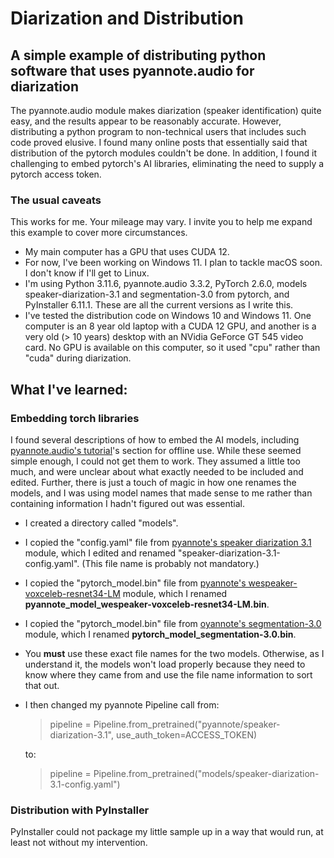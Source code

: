 # Diarization and Distribution
## A simple example of distributing python software that uses pyannote.audio for diarization
The pyannote.audio module makes diarization (speaker identification) quite easy, and the results appear to be reasonably accurate. 
However, distributing a python program to non-technical users that includes such code proved elusive.  I found many online posts that essentially said 
that distribution of the pytorch modules couldn't be done.  In addition, I found it challenging to embed pytorch's AI libraries, eliminating the need 
to supply a pytorch access token.
### The usual caveats
This works for me.  Your mileage may vary.  I invite you to help me expand this example to cover more circumstances.  
* My main computer has a GPU that uses CUDA 12.
* For now, I've been working on Windows 11.  I plan to tackle macOS soon.  I don't know if I'll get to Linux.
* I'm using Python 3.11.6, pyannote.audio 3.3.2, PyTorch 2.6.0, models speaker-diarization-3.1 and segmentation-3.0 from pytorch, and PyInstaller 6.11.1.  These are all the current versions as I write this.
* I've tested the distribution code on Windows 10 and Windows 11.  One computer is an 8 year old laptop with a CUDA 12 GPU, and another is a very old
(> 10 years) desktop with an NVidia GeForce GT 545 video card.  No GPU is available on this computer, so it used "cpu" rather than "cuda" during
diarization.
## What I've learned:
### Embedding torch libraries
I found several descriptions of how to embed the AI models, including 
[pyannote.audio's tutorial](https://github.com/pyannote/pyannote-audio/blob/develop/tutorials/applying_a_pipeline.ipynb)'s section for offline use. 
While these seemed simple enough, 
I could not get them to work.  They assumed a little too much, and were unclear about what exactly needed to be included and edited.  Further, there
is just a touch of magic in how one renames the models, and I was using model names that made sense to me rather than containing information I hadn't 
figured out was essential.
* I created a directory called "models".
* I copied the "config.yaml" file from [pyannote's speaker diarization 3.1](https://huggingface.co/pyannote/speaker-diarization-3.1) module, which I edited
and renamed "speaker-diarization-3.1-config.yaml".  (This file name is probably not mandatory.)
* I copied the "pytorch_model.bin" file from [pyannote's wespeaker-voxceleb-resnet34-LM](https://huggingface.co/pyannote/wespeaker-voxceleb-resnet34-LM)
module, which I renamed **pyannote_model_wespeaker-voxceleb-resnet34-LM.bin**.
* I copied the "pytorch_model.bin" file from [oyannote's segmentation-3.0](https://huggingface.co/pyannote/segmentation-3.0) module, which I
renamed **pytorch_model_segmentation-3.0.bin**.
* You **must** use these exact file names for the two models.  Otherwise, as I understand it, the models won't load properly because they need to know where
they came from and use the file name information to sort that out.
* I then changed my pyannote Pipeline call from:
  > pipeline = Pipeline.from_pretrained("pyannote/speaker-diarization-3.1", use_auth_token=ACCESS_TOKEN)

  to:
  > pipeline = Pipeline.from_pretrained("models/speaker-diarization-3.1-config.yaml")

### Distribution with PyInstaller
PyInstaller could not package my little sample up in a way that would run, at least not without my intervention.  
